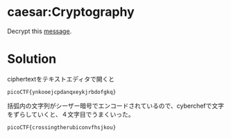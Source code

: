 # caesar:Cryptography

Decrypt this [message](ciphertext).

# Solution

ciphertextをテキストエディタで開くと
```
picoCTF{ynkooejcpdanqxeykjrbdofgkq}
```
括弧内の文字列がシーザー暗号でエンコードされているので、cyberchefで文字をずらしていくと、４文字目でうまくいった。

`picoCTF{crossingtherubiconvfhsjkou}`
